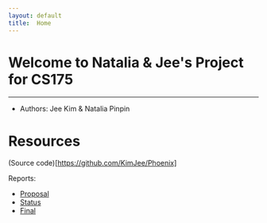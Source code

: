 ```yaml
---
layout: default
title:  Home
---
```


# Welcome to Natalia & Jee's Project for CS175
---
* Authors: Jee Kim & Natalia Pinpin



# Resources
(Source code)[https://github.com/KimJee/Phoenix]

Reports:

- [Proposal](proposal.html)
- [Status](status.html)
- [Final](final.html)

